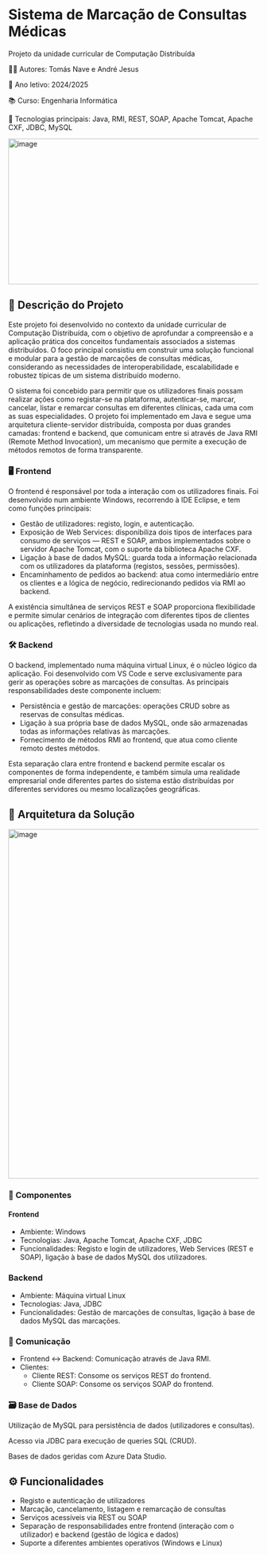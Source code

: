 # Sistema de Marcação de Consultas Médicas

Projeto da unidade curricular de Computação Distribuída

👨‍💻 Autores: Tomás Nave e André Jesus

📅 Ano letivo: 2024/2025

📚 Curso: Engenharia Informática

🔗 Tecnologias principais: Java, RMI, REST, SOAP, Apache Tomcat, Apache CXF, JDBC, MySQL

<img width="886" height="293" alt="image" src="https://github.com/user-attachments/assets/460c7f27-04f9-43b2-b06c-9ceea4d5a3ef" />

## 🔎 Descrição do Projeto

Este projeto foi desenvolvido no contexto da unidade curricular de Computação Distribuída, com o objetivo de aprofundar a compreensão e a aplicação prática dos conceitos fundamentais associados a sistemas distribuídos. O foco principal consistiu em construir uma solução funcional e modular para a gestão de marcações de consultas médicas, considerando as necessidades de interoperabilidade, escalabilidade e robustez típicas de um sistema distribuído moderno.

O sistema foi concebido para permitir que os utilizadores finais possam realizar ações como registar-se na plataforma, autenticar-se, marcar, cancelar, listar e remarcar consultas em diferentes clínicas, cada uma com as suas especialidades. O projeto foi implementado em Java e segue uma arquitetura cliente-servidor distribuída, composta por duas grandes camadas: frontend e backend, que comunicam entre si através de Java RMI (Remote Method Invocation), um mecanismo que permite a execução de métodos remotos de forma transparente.

### 🖥️ Frontend
O frontend é responsável por toda a interação com os utilizadores finais. Foi desenvolvido num ambiente Windows, recorrendo à IDE Eclipse, e tem como funções principais:
- Gestão de utilizadores: registo, login, e autenticação.
- Exposição de Web Services: disponibiliza dois tipos de interfaces para consumo de serviços — REST e SOAP, ambos implementados sobre o servidor Apache Tomcat, com o suporte da biblioteca Apache CXF.
- Ligação à base de dados MySQL: guarda toda a informação relacionada com os utilizadores da plataforma (registos, sessões, permissões).
- Encaminhamento de pedidos ao backend: atua como intermediário entre os clientes e a lógica de negócio, redirecionando pedidos via RMI ao backend.

A existência simultânea de serviços REST e SOAP proporciona flexibilidade e permite simular cenários de integração com diferentes tipos de clientes ou aplicações, refletindo a diversidade de tecnologias usada no mundo real.

### 🛠️ Backend
O backend, implementado numa máquina virtual Linux, é o núcleo lógico da aplicação. Foi desenvolvido com VS Code e serve exclusivamente para gerir as operações sobre as marcações de consultas. As principais responsabilidades deste componente incluem:
- Persistência e gestão de marcações: operações CRUD sobre as reservas de consultas médicas.
- Ligação à sua própria base de dados MySQL, onde são armazenadas todas as informações relativas às marcações.
- Fornecimento de métodos RMI ao frontend, que atua como cliente remoto destes métodos.

Esta separação clara entre frontend e backend permite escalar os componentes de forma independente, e também simula uma realidade empresarial onde diferentes partes do sistema estão distribuídas por diferentes servidores ou mesmo localizações geográficas.

## 🧱 Arquitetura da Solução

<img width="983" height="702" alt="image" src="https://github.com/user-attachments/assets/b0deb3bc-0d1e-4347-a0dd-77c5c875066d" />

### 📌 Componentes
#### Frontend

- Ambiente: Windows
- Tecnologias: Java, Apache Tomcat, Apache CXF, JDBC
- Funcionalidades: Registo e login de utilizadores, Web Services (REST e SOAP), ligação à base de dados MySQL dos utilizadores.

### Backend

- Ambiente: Máquina virtual Linux
- Tecnologias: Java, JDBC
- Funcionalidades: Gestão de marcações de consultas, ligação à base de dados MySQL das marcações.

### 🔁 Comunicação
- Frontend <-> Backend: Comunicação através de Java RMI.
- Clientes:
  - Cliente REST: Consome os serviços REST do frontend.
  - Cliente SOAP: Consome os serviços SOAP do frontend.

### 🗃️ Base de Dados
Utilização de MySQL para persistência de dados (utilizadores e consultas).

Acesso via JDBC para execução de queries SQL (CRUD).

Bases de dados geridas com Azure Data Studio.

## ⚙️ Funcionalidades
- Registo e autenticação de utilizadores
- Marcação, cancelamento, listagem e remarcação de consultas
- Serviços acessíveis via REST ou SOAP
- Separação de responsabilidades entre frontend (interação com o utilizador) e backend (gestão de lógica e dados)
- Suporte a diferentes ambientes operativos (Windows e Linux)
